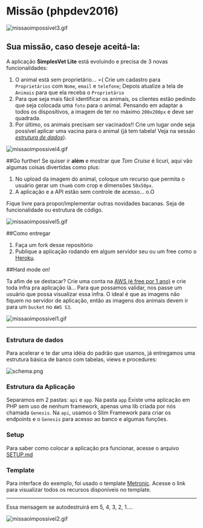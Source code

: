 # Missão (phpdev2016)
![missaoimpossivel3.gif](img/missaoimpossivel3.gif)

## Sua missão, caso deseje aceitá-la:
A aplicação **SimplesVet Lite** está evoluindo e precisa de 3 novas funcionalidades: 

1. O animal está sem proprietário... =(  Crie um cadastro para `Proprietários`  com `Nome`, `email` e `telefone`; Depois atualize a tela de `Animais` para que ela receba o `Proprietário`
2.  Para que seja mais fácil identificar os animais, os clientes estão pedindo que seja colocada uma `foto` para o animal. Pensando em  adaptar a todos os dispositivos, a imagem de ter no máximo `200x200px` e deve ser quadrada.
3. Por último, os animais precisam ser vacinados!! Crie um lugar onde seja possível aplicar uma vacina para o animal (já tem tabela! Veja na sessão [*estrutura de dados*](#estrutura)).


![missaoimpossivel4.gif](img/missaoimpossivel4.gif)

##Go further! 
Se quiser ir **além** e mostrar que *Tom Cruise* é licuri, aqui vão algumas coisas divertidas como plus:
 
1. No upload da imagem do animal, coloque um recurso que permita o usuário gerar um `thumb` com crop e dimensões `50x50px`. 
2. A aplicação e a API estão sem controle de acesso... o.O

Fique livre para propor/implementar outras novidades bacanas. Seja de funcionalidade ou estrutura de código.

![missaoimpossivel5.gif](img/missaoimpossivel5.gif)

##Como entregar

1. Faça um fork desse repositório
2. Publique a aplicação rodando em algum servidor seu ou um free como o [Heroku](https://www.heroku.com/).

##Hard mode on!

Ta afim de se destacar? Crie uma conta na [AWS (é free por 1 ano)](https://aws.amazon.com/pt/free/) e crie toda infra pra aplicação lá... Para que possamos validar, nos passe um usuário que possa visualizar essa infra. 
O ideal é que as imagens não fiquem no servidor de aplicação, então as imagens dos animais devem ir para um `bucket` no `AWS S3`.


![missaoimpossivel1.gif](img/missaoimpossivel1.gif)


----
### <a name="estrutura"></a>Estrutura de dados
Para acelerar e te dar uma idéia do padrão que usamos, já entregamos uma estrutura básica de banco com tabelas, views e procedures:


![schema.png](db/schema.png)

### Estrutura da Aplicação
Separamos em 2 pastas: `api` e `app`. Na pasta `app` Existe uma aplicação em PHP sem uso de nenhum framework, apenas uma lib criada por nós chamada `Genesis`. Na `api`, usamos o Slim Framework para criar os endpoints e o `Genesis` para acesso ao banco e algumas funções.

### Setup
Para saber como colocar a aplicação pra funcionar, acesse o arquivo [SETUP.md](SETUP.md)

### Template
Para interface do exemplo, foi usado o template [Metronic](http://keenthemes.com/preview/metronic/theme/admin_3/). Acesse o link para visualizar todos os recursos disponíveis no template.

---

Essa mensagem se autodestruirá em 5, 4, 3, 2, 1....


![missaoimpossivel2.gif](img/missaoimpossivel2.gif)
